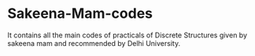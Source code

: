 # Sakeena-Mam-codes
It contains all the main codes of practicals of Discrete Structures given by sakeena mam and recommended by Delhi University.
